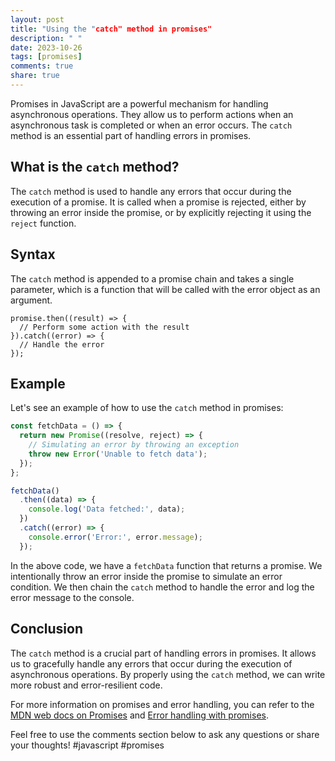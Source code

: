 ```yaml
---
layout: post
title: "Using the "catch" method in promises"
description: " "
date: 2023-10-26
tags: [promises]
comments: true
share: true
---
```


Promises in JavaScript are a powerful mechanism for handling asynchronous operations. They allow us to perform actions when an asynchronous task is completed or when an error occurs. The `catch` method is an essential part of handling errors in promises.

## What is the `catch` method?

The `catch` method is used to handle any errors that occur during the execution of a promise. It is called when a promise is rejected, either by throwing an error inside the promise, or by explicitly rejecting it using the `reject` function.

## Syntax

The `catch` method is appended to a promise chain and takes a single parameter, which is a function that will be called with the error object as an argument.

```
promise.then((result) => {
  // Perform some action with the result
}).catch((error) => {
  // Handle the error
});
```

## Example

Let's see an example of how to use the `catch` method in promises:

```javascript
const fetchData = () => {
  return new Promise((resolve, reject) => {
    // Simulating an error by throwing an exception
    throw new Error('Unable to fetch data');
  });
};

fetchData()
  .then((data) => {
    console.log('Data fetched:', data);
  })
  .catch((error) => {
    console.error('Error:', error.message);
  });
```

In the above code, we have a `fetchData` function that returns a promise. We intentionally throw an error inside the promise to simulate an error condition. We then chain the `catch` method to handle the error and log the error message to the console.

## Conclusion

The `catch` method is a crucial part of handling errors in promises. It allows us to gracefully handle any errors that occur during the execution of asynchronous operations. By properly using the `catch` method, we can write more robust and error-resilient code.

For more information on promises and error handling, you can refer to the [MDN web docs on Promises](https://developer.mozilla.org/en-US/docs/Web/JavaScript/Reference/Global_Objects/Promise) and [Error handling with promises](https://javascript.info/promise-error-handling).

Feel free to use the comments section below to ask any questions or share your thoughts! #javascript #promises